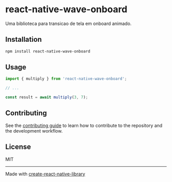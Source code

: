 # react-native-wave-onboard

Uma biblioteca para transicao de tela em onboard animado.

## Installation

```sh
npm install react-native-wave-onboard
```

## Usage

```js
import { multiply } from 'react-native-wave-onboard';

// ...

const result = await multiply(3, 7);
```

## Contributing

See the [contributing guide](CONTRIBUTING.md) to learn how to contribute to the repository and the development workflow.

## License

MIT

---

Made with [create-react-native-library](https://github.com/callstack/react-native-builder-bob)
